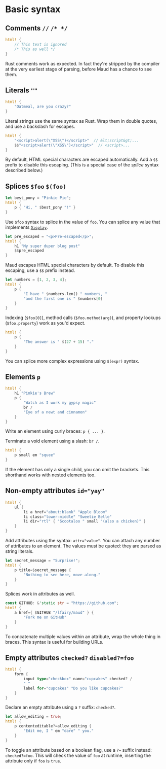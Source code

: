 # Basic syntax

## Comments `//` `/* */`

```rust
html! {
    // This text is ignored
    /* This as well */
}
```

Rust comments work as expected. In fact they're stripped by the compiler at the very earliest stage of parsing, before Maud has a chance to see them.

## Literals `""`

```rust
html! {
    "Oatmeal, are you crazy?"
}
```

Literal strings use the same syntax as Rust. Wrap them in double quotes, and use a backslash for escapes.

```rust
html! {
    "<script>alert(\"XSS\")</script>"  // &lt;script&gt;...
    $$"<script>alert(\"XSS\")</script>"  // <script>...
}
```

By default, HTML special characters are escaped automatically. Add a `$$` prefix to disable this escaping. (This is a special case of the *splice* syntax described below.)

## Splices `$foo` `$(foo)`

```rust
let best_pony = "Pinkie Pie";
html! {
    p { "Hi, " $best_pony "!" }
}
```

Use `$foo` syntax to splice in the value of `foo`. You can splice any value that implements [`Display`][Display].

[Display]: http://doc.rust-lang.org/std/fmt/trait.Display.html

```rust
let pre_escaped = "<p>Pre-escaped</p>";
html! {
    h1 "My super duper blog post"
    $$pre_escaped
}
```

Maud escapes HTML special characters by default. To disable this escaping, use a `$$` prefix instead.

```rust
let numbers = [1, 2, 3, 4];
html! {
    p {
        "I have " $numbers.len() " numbers, "
        "and the first one is " $numbers[0]
    }
}
```

Indexing (`$foo[0]`), method calls (`$foo.method(arg)`), and property lookups (`$foo.property`) work as you'd expect.

```rust
html! {
    p {
        "The answer is " $(27 + 15) "."
    }
}
```

You can splice more complex expressions using `$(expr)` syntax.

## Elements `p`

```rust
html! {
    h1 "Pinkie's Brew"
    p {
        "Watch as I work my gypsy magic"
        br /
        "Eye of a newt and cinnamon"
    }
}
```

Write an element using curly braces: `p { ... }`.

Terminate a void element using a slash: `br /`.

```rust
html! {
    p small em "squee"
}
```

If the element has only a single child, you can omit the brackets. This shorthand works with nested elements too.

## Non-empty attributes `id="yay"`

```rust
html! {
    ul {
        li a href="about:blank" "Apple Bloom"
        li class="lower-middle" "Sweetie Belle"
        li dir="rtl" { "Scootaloo " small "(also a chicken)" }
    }
}
```

Add attributes using the syntax: `attr="value"`. You can attach any number of attributes to an element. The values must be quoted: they are parsed as string literals.

```rust
let secret_message = "Surprise!";
html! {
    p title=$secret_message {
        "Nothing to see here, move along."
    }
}
```

Splices work in attributes as well.

```rust
const GITHUB: &'static str = "https://github.com";
html! {
    a href={ $GITHUB "/lfairy/maud" } {
        "Fork me on GitHub"
    }
}
```

To concatenate multiple values within an attribute, wrap the whole thing in braces. This syntax is useful for building URLs.

## Empty attributes `checked?` `disabled?=foo`

```rust
html! {
    form {
        input type="checkbox" name="cupcakes" checked? /
        " "
        label for="cupcakes" "Do you like cupcakes?"
    }
}
```

Declare an empty attribute using a `?` suffix: `checked?`.

```rust
let allow_editing = true;
html! {
    p contenteditable?=allow_editing {
        "Edit me, I " em "dare" " you."
    }
}
```

To toggle an attribute based on a boolean flag, use a `?=` suffix instead: `checked?=foo`. This will check the value of `foo` at runtime, inserting the attribute only if `foo` is `true`.